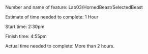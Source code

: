 Number and name of feature: Lab03/HornedBeast/SelectedBeast

Estimate of time needed to complete: 1 Hour

Start time: 2:30pm

Finish time: 4:55pm

Actual time needed to complete: More than 2 hours.
